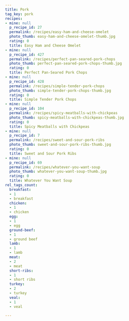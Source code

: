 ```yaml
---
title: Pork
tag_key: pork
recipes:
- mine: null
  p_recipe_id: 27
  permalink: /recipes/easy-ham-and-cheese-omelet
  photo_thumb: easy-ham-and-cheese-omelet-thumb.jpg
  rating: 0
  title: Easy Ham and Cheese Omelet
- mine: null
  p_recipe_id: 427
  permalink: /recipes/perfect-pan-seared-pork-chops
  photo_thumb: perfect-pan-seared-pork-chops-thumb.jpg
  rating: 0
  title: Perfect Pan-Seared Pork Chops
- mine: null
  p_recipe_id: 428
  permalink: /recipes/simple-tender-pork-chops
  photo_thumb: simple-tender-pork-chops-thumb.jpg
  rating: 0
  title: Simple Tender Pork Chops
- mine: null
  p_recipe_id: 104
  permalink: /recipes/spicy-meatballs-with-chickpeas
  photo_thumb: spicy-meatballs-with-chickpeas-thumb.jpg
  rating: 0
  title: Spicy Meatballs with Chickpeas
- mine: null
  p_recipe_id: 7
  permalink: /recipes/sweet-and-sour-pork-ribs
  photo_thumb: sweet-and-sour-pork-ribs-thumb.jpg
  rating: 0
  title: Sweet and Sour Pork Ribs
- mine: null
  p_recipe_id: 69
  permalink: /recipes/whatever-you-want-soup
  photo_thumb: whatever-you-want-soup-thumb.jpg
  rating: 0
  title: Whatever You Want Soup
rel_tags_count:
  breakfast:
  - 1
  - breakfast
  chicken:
  - 1
  - chicken
  egg:
  - 1
  - egg
  ground-beef:
  - 1
  - ground beef
  lamb:
  - 1
  - lamb
  meat:
  - 2
  - meat
  short-ribs:
  - 1
  - short ribs
  turkey:
  - 2
  - turkey
  veal:
  - 1
  - veal

---
```

